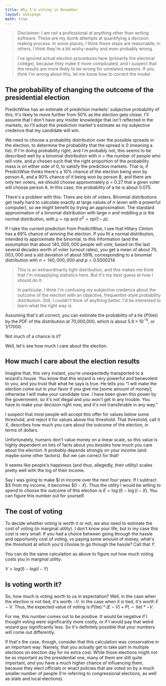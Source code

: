 ```yaml
---
title: Why I'm voting in November
layout: wikipage
math: true
---
```


> Disclaimer: I am not a professional at anything other than writing software. These are my dumb attempts at quantifying a decision making process. In some places, I think these steps are reasonable; in others, I think they're a bit wishy-washy and even probably wrong.

> I've ignored actual election procedures here (primarily the electoral college), because they make it more complicated, and I suspect that the results are more likely to be wrong for unrelated reasons. If you think I'm wrong about this, let me know how to correct the model.

## The probability of changing the outcome of the presidential election

PredictWise has an estimate of prediction markets' subjective probability of this; It's likely to move further from $50\%$ as the election gets closer. I'll assume that I don't have any insider knowledge that isn't reflected in the markets, so I'll adopt the prediction market's estimate as my subjective credence that my candidate will win.

We need to choose a probability distribution over the possible spreads in the election, to determine the probability that the spread is 0 (meaning a tie). If I'm doing probability right, and I'm probably not, this seems to be described well by a binomial distribution with $n = \text{the number of people who will vote}$, and $p$ chosen such that the right proportion of the probability mass is on either side of 0, to satisfy the prediction markets. That is, if PredictWise thinks there's a 10% chance of the election being won by person A, and a 90% chance of it being won by person B, and there are only ten voters, we should choose approximately p = 0.27 that a given voter will choose person A. In this case, the probability of a tie is about 0.075.

There's a problem with this: There are *lots* of voters. Binomial distributions get really hard to calculate exactly at large values of $n$ (even with a powerful computer), so we might benefit by trying an approximation. The standard approximation of a binomial distribution with large $n$ and middling $p$ is the normal distribution, with $\mu = np$ and $\sigma^2 = np(1-p)$.

If I take the current prediction from PredictWise, I see that Hillary Clinton has a $69\%$ chance of winning the election. If you fit a normal distribution, intended to approximate the binomial, to this information (and the assumption that about $140,000,000$ people will vote, based on the last several decades worth of voter turnout rates), you get a mean of about $70,003,000$ and a std deviation of about $5916$, corresponding to a binomial distribution with $n=140,000,000$ and $p=0.5000214$.

> This is an extraordinarily tight distribution, and this makes me think that I'm misapplying statistics here. But it's my best guess at how I should do it.
> 
> In particular, I think I'm confusing my subjective credence about the outcome of the election with an objective, frequentist-style probability distribution. Still, I couldn't think of anything better. I'd be interested to learn what the right way is.

Assuming that's all correct, you can estimate the probability of a tie ($P(\text{tie})$) by the PDF of the distribution at 70,000,000, which is about $5.9\times 10^{-5}$, or $1/17000$.

Not much of a chance is it?

Well, let's see how much I care about the election.

## How much I care about the election results

Imagine that, this very instant, you're unexpectedly transported to a wizard's house. You know that this wizard is very powerful and benevolent to you, and you trust that what he says is true. He tells you "I will make the election come out in your favor if you give me \[some amount of money\]; otherwise I will make your candidate lose. I have been given this power by the government, so it's not illegal and you won't get in any trouble. You have to make your decision right now, and it's not transferable in any way."

I suspect that most people will accept this offer for values below some threshold, and reject it for values above this threshold. That threshold, call it $X$, describes how much you care about the outcome of the election, in terms of dollars.

Unfortunately, humans don't value money on a linear scale, so this value is highly dependent on lots of facts about you *besides* how much you care about the election. It probably depends strongly on your income (and maybe some other factors). But we can correct for that!

It seems like people's happiness (and thus, allegedly, their utility) scales pretty well with the log of their income.

Say I was going to make \$$I$ in income over the next four years. If I subtract \$$X$ from my income, it becomes \$$(I - X)$. Thus the utility I would be willing to spend to choose the outcome of this election is $E = \log(I) - \log(I - X)$. You can figure this number out for yourself.


## The cost of voting

To decide whether voting is worth it or not, we also need to estimate the cost of voting (in marginal utility). I don't know your life, but in my case this cost is very small. If you had a choice between going through the hassle and opportunity cost of voting, vs paying some amount of money, what's the threshold at which you'd choose to go through the hassle? Call that $Y$.

You can do the same calculation as above to figure out how much voting costs you in marginal utility:

$V = log(I) - log(I - Y)$

## Is voting worth it?

So, how much is voting worth to us in expectation? Well, in the case when the election is not tied, it's worth $-V$.
In the case when it *is* tied, it's worth $E - V.$ Thus, the expected value of voting is $P(\text{tie}) * (E - V) + P(\sim \text{tie}) * -V$.

For me, this number comes out to be positive. It would be negative if I thought voting were significantly more costly, or if I would pay that weird wizard guy significantly less. So it's definitely possible that your numbers will come out differently.

If that's the case, though, consider that this calculation was conservative in an important way: Namely, that you actually get to take part in multiple elections on election day for no extra cost. While those elections might not be as important as the presidential one, many of them are still quite important, *and* you have a much higher chance of influencing them, because they elect officials or enact policies that are voted on by a much smaller number of people (I'm referring to congressional elections, as well as state and local elections).
